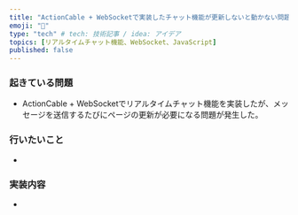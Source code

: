```yaml
---
title: "ActionCable + WebSocketで実装したチャット機能が更新しないと動かない問題"
emoji: "🐥"
type: "tech" # tech: 技術記事 / idea: アイデア
topics: [リアルタイムチャット機能、WebSocket、JavaScript]
published: false
---
```

### 起きている問題
- ActionCable + WebSocketでリアルタイムチャット機能を実装したが、メッセージを送信するたびにページの更新が必要になる問題が発生した。

### 行いたいこと
- 

### 実装内容
- 